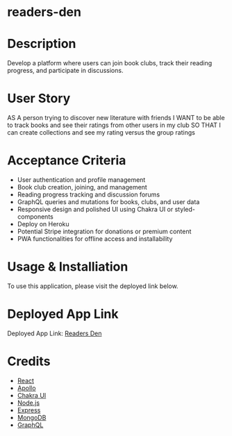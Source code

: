 # readers-den

# Description
Develop a platform where users can join book clubs, track their reading progress, and participate in discussions.

# User Story

AS A person trying to discover new literature with friends
I WANT to be able to track books and see their ratings from other users in my club
SO THAT I can create collections and see my rating versus the group ratings

# Acceptance Criteria
* User authentication and profile management
* Book club creation, joining, and management
* Reading progress tracking and discussion forums
* GraphQL queries and mutations for books, clubs, and user data
* Responsive design and polished UI using Chakra UI or styled-components
* Deploy on Heroku
* Potential Stripe integration for donations or premium content
* PWA functionalities for offline access and installability

# Usage & Installiation

To use this application, please visit the deployed link below.

# Deployed App Link

 Deployed App Link: [Readers Den](https://readers-den.onrender.com/)


# Credits

* [React](https://reactjs.org/)
* [Apollo](https://www.apollographql.com/)
* [Chakra UI](https://chakra-ui.com/)
* [Node.js](https://nodejs.org/en/)
* [Express](https://expressjs.com/)
* [MongoDB](https://www.mongodb.com/)
* [GraphQL](https://graphql.org/)